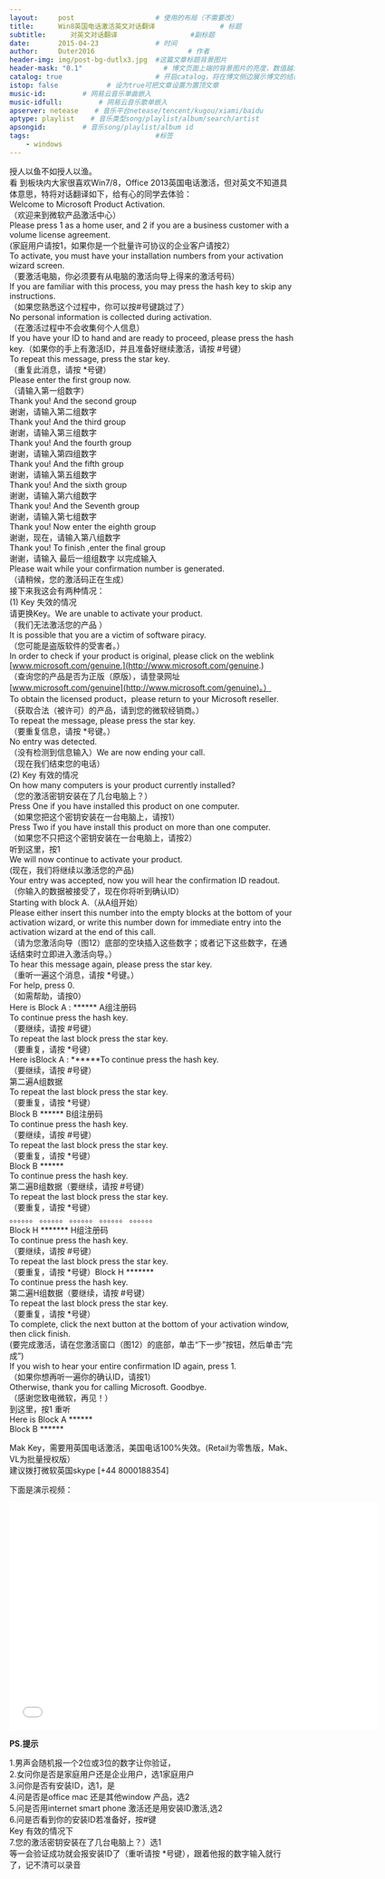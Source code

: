 ```yaml
---
layout:     post   				    # 使用的布局（不需要改）
title:      Win8英国电话激活英文对话翻译 				# 标题 
subtitle:      对英文对话翻译                  #副标题
date:       2015-04-23 				# 时间
author:     Duter2016 						# 作者
header-img: img/post-bg-dutlx3.jpg 	#这篇文章标题背景图片
header-mask: "0.1"                    # 博文页面上端的背景图片的亮度，数值越大越黑暗
catalog: true 						# 开启catalog，将在博文侧边展示博文的结构
istop: false            # 设为true可把文章设置为置顶文章
music-id:         # 网易云音乐单曲嵌入
music-idfull:         # 网易云音乐歌单嵌入
apserver: netease    # 音乐平台netease/tencent/kugou/xiami/baidu
aptype: playlist    # 音乐类型song/playlist/album/search/artist
apsongid:         # 音乐song/playlist/album id
tags:								#标签
    - windows
---
```


授人以鱼不如授人以渔。  
看 到板块内大家很喜欢Win7/8，Office 2013英国电话激活，但对英文不知道具体意思，特将对话翻译如下，给有心的同学去体验：  
Welcome to Microsoft Product Activation.  
（欢迎来到微软产品激活中心）  
Please press 1 as a home user, and 2 if you are a business customer with a volume license agreement.  
(家庭用户请按1，如果你是一个批量许可协议的企业客户请按2）  
To activate, you must have your installation numbers from your activation wizard screen.  
（要激活电脑，你必须要有从电脑的激活向导上得来的激活号码）  
If you are familiar with this process, you may press the hash key to skip any instructions.  
（如果您熟悉这个过程中，你可以按#号键跳过了）  
No personal information is collected during activation.  
（在激活过程中不会收集何个人信息）  
If you have your ID to hand and are ready to proceed, please press the hash key.（如果你的手上有激活ID，并且准备好继续激活，请按 #号键）  
To repeat this message, press the star key.  
（重复此消息，请按 \*号键）  
Please enter the first group now.  
（请输入第一组数字）  
Thank you! And the second group  
谢谢，请输入第二组数字  
Thank you! And the third group  
谢谢，请输入第三组数字  
Thank you! And the fourth group  
谢谢，请输入第四组数字  
Thank you! And the fifth group  
谢谢，请输入第五组数字  
Thank you! And the sixth group  
谢谢，请输入第六组数字  
Thank you! And the Seventh group  
谢谢，请输入第七组数字  
Thank you! Now enter the eighth group  
谢谢，现在，请输入第八组数字  
Thank you! To finish ,enter the final group  
谢谢，请输入 最后一组组数字 以完成输入  
Please wait while your confirmation number is generated.  
（请稍候，您的激活码正在生成）  
接下来我这会有两种情况：  
(1) Key 失效的情况  
请更换Key。We are unable to activate your product.  
（我们无法激活您的产品 ）  
It is possible that you are a victim of software piracy.  
（您可能是盗版软件的受害者。）  
In order to check if your product is original, please click on the weblink [www.microsoft.com/genuine.](http://www.microsoft.com/genuine.)  
（查询您的产品是否为正版（原版），请登录网址 [www.microsoft.com/genuine](http://www.microsoft.com/genuine)。）  
To obtain the licensed product，please return to your Microsoft reseller.  
（获取合法（被许可）的产品，请到您的微软经销商。）  
To repeat the message, please press the star key.  
（要重复信息，请按 \*号键。）  
No entry was detected.  
（没有检测到信息输入）We are now ending your call.  
（现在我们结束您的电话）  
(2) Key 有效的情况  
On how many computers is your product currently installed?  
（您的激活密钥安装在了几台电脑上？）  
Press One if you have installed this product on one computer.  
（如果您把这个密钥安装在一台电脑上，请按1）  
Press Two if you have install this product on more than one computer.  
（如果您不只把这个密钥安装在一台电脑上，请按2）  
听到这里，按1  
We will now continue to activate your product.  
(现在，我们将继续以激活您的产品)  
Your entry was accepted, now you will hear the confirmation ID readout.  
（你输入的数据被接受了，现在你将听到确认ID）  
Starting with block A.（从A组开始）  
Please either insert this number into the empty blocks at the bottom of your activation wizard, or write this number down for immediate entry into the activation wizard at the end of this call.  
（请为您激活向导（图12）底部的空块插入这些数字；或者记下这些数字，在通话结束时立即进入激活向导。）  
To hear this message again, please press the star key.  
（重听一遍这个消息，请按 \*号键。）  
For help, press 0.  
（如需帮助，请按0）  
Here is Block A : \*\*\*\*\*\* A组注册码  
To continue press the hash key.  
（要继续，请按 #号键）  
To repeat the last block press the star key.  
（要重复，请按 \*号键）  
Here isBlock A : \*\*\*\*\*\*To continue press the hash key.  
（要继续，请按 #号键）  
第二遍A组数据  
To repeat the last block press the star key.  
（要重复，请按 \*号键）  
Block B \*\*\*\*\*\* B组注册码  
To continue press the hash key.  
（要继续，请按 #号键）  
To repeat the last block press the star key.  
（要重复，请按 \*号键）  
Block B \*\*\*\*\*\*  
To continue press the hash key.  
第二遍B组数据（要继续，请按 #号键）  
To repeat the last block press the star key.  
（要重复，请按 \*号键）  
。。。。。。 。。。。。。 。。。。。。 。。。。。。 。。。。。。  
Block H \*\*\*\*\*\*\* H组注册码  
To continue press the hash key.  
（要继续，请按 #号键）  
To repeat the last block press the star key.  
（要重复，请按 \*号键）Block H \*\*\*\*\*\*\*  
To continue press the hash key.  
第二遍H组数据（要继续，请按 #号键）  
To repeat the last block press the star key.  
（要重复，请按 \*号键）  
To complete, click the next button at the bottom of your activation window, then click finish.  
(要完成激活，请在您激活窗口（图12）的底部，单击“下一步”按钮，然后单击“完成”)  
If you wish to hear your entire confirmation ID again, press 1.  
（如果你想再听一遍你的确认ID，请按1）  
Otherwise, thank you for calling Microsoft. Goodbye.  
（感谢您致电微软，再见！）  
到这里，按1 重听  
Here is Block A \*\*\*\*\*\*  
Block B \*\*\*\*\*\*


Mak Key，需要用英国电话激活，美国电话100%失效。(Retail为零售版，Mak、VL为批量授权版）  
建议拨打微软英国skype \[+44 8000188354\]

下面是演示视频：  


<iframe width="650" height="400" src="//player.youku.com/embed/XNjI3OTEwMzA4==" frameborder="0" allowfullscreen></iframe>


**PS.提示**

1.男声会随机报一个2位或3位的数字让你验证，  
2.女问你是否是家庭用户还是企业用户，选1家庭用户  
3.问你是否有安装ID，选1，是  
4.问是否是office mac 还是其他window 产品，选2  
5.问是否用internet smart phone 激活还是用安装ID激活,选2  
6.问是否看到你的安装ID若准备好，按#键  
Key 有效的情况下  
7.您的激活密钥安装在了几台电脑上？）选1  
等一会验证成功就会报安装ID了（重听请按 \*号键），跟着他报的数字输入就行了，记不清可以录音  
